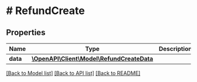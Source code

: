 # # RefundCreate

## Properties

Name | Type | Description | Notes
------------ | ------------- | ------------- | -------------
**data** | [**\OpenAPI\Client\Model\RefundCreateData**](RefundCreateData.md) |  |

[[Back to Model list]](../../README.md#models) [[Back to API list]](../../README.md#endpoints) [[Back to README]](../../README.md)
